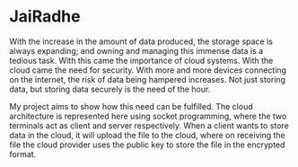# JaiRadhe
With the increase in the amount of data produced, the storage space is always expanding; and owning and  managing this immense data is a tedious task. With this came the importance of cloud systems.
 With the cloud came the need for security. With more and more devices connecting on the internet, the risk of data being hampered increases.
Not just storing data, but storing data securely is the need of the hour.
 
My project aims to show how this need can be fulfilled. The cloud architecture is represented here using socket programming, where the two terminals act as client and server respectively.
When a client wants to store data in the cloud, it will upload the file to the cloud, where on receiving the file the cloud provider uses the public key to store the file in the encrypted format.
